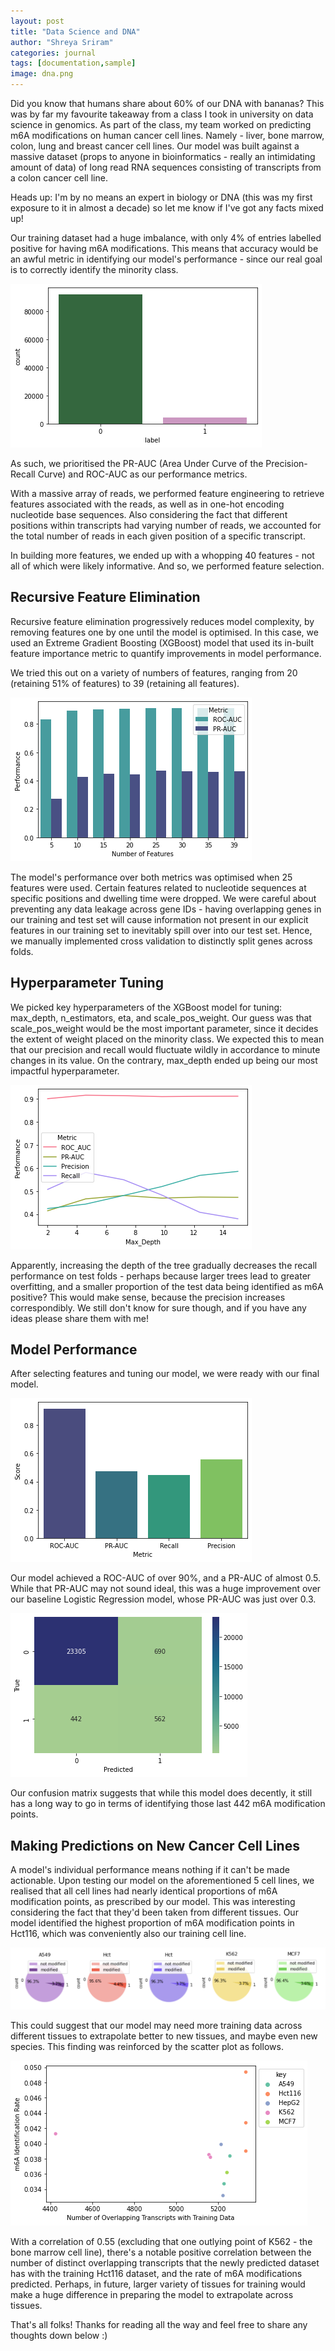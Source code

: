 ```yaml
---
layout: post
title: "Data Science and DNA"
author: "Shreya Sriram"
categories: journal
tags: [documentation,sample]
image: dna.png
---
```


Did you know that humans share about 60% of our DNA with bananas? This was by far my favourite takeaway from a class I took in university on data science in genomics. As part of the class, my team worked on predicting m6A modifications on human cancer cell lines. Namely - liver, bone marrow, colon, lung and breast cancer cell lines. Our model was built against a massive dataset (props to anyone in bioinformatics - really an intimidating amount of data) of long read RNA sequences consisting of transcripts from a colon cancer cell line.

Heads up: I'm by no means an expert in biology or DNA (this was my first exposure to it in almost a decade) so let me know if I've got any facts mixed up!

Our training dataset had a huge imbalance, with only 4% of entries labelled positive for having m6A modifications. This means that accuracy would be an awful metric in identifying our model's performance - since our real goal is to correctly identify the minority class.

![Alt Text](/assets/img/label_ratio.png)

As such, we prioritised the PR-AUC (Area Under Curve of the Precision-Recall Curve) and ROC-AUC as our performance metrics.

With a massive array of reads, we performed feature engineering to retrieve features associated with the reads, as well as in one-hot encoding nucleotide base sequences. Also considering the fact that different positions within transcripts had varying number of reads, we accounted for the total number of reads in each given position of a specific transcript.

In building more features, we ended up with a whopping 40 features - not all of which were likely informative. And so, we performed feature selection.

## Recursive Feature Elimination

Recursive feature elimination progressively reduces model complexity, by removing features one by one until the model is optimised. In this case, we used an Extreme Gradient Boosting (XGBoost) model that used its in-built feature importance metric to quantify improvements in model performance.

We tried this out on a variety of numbers of features, ranging from 20 (retaining 51% of features) to 39 (retaining all features).

![Alt Text](/assets/img/rfe-num-features.png)

The model's performance over both metrics was optimised when 25 features were used. Certain features related to nucleotide sequences at specific positions and dwelling time were dropped. We were careful about preventing any data leakage across gene IDs - having overlapping genes in our training and test set will cause information not present in our explicit features in our training set to inevitably spill over into our test set. Hence, we manually implemented cross validation to distinctly split genes across folds.

## Hyperparameter Tuning

We picked key hyperparameters of the XGBoost model for tuning: max_depth, n_estimators, eta, and scale_pos_weight. Our guess was that scale_pos_weight would be the most important parameter, since it decides the extent of weight placed on the minority class. We expected this to mean that our precision and recall would fluctuate wildly in accordance to minute changes in its value. On the contrary, max_depth ended up being our most impactful hyperparameter.

![Alt Text](/assets/img/max_depth.png)

Apparently, increasing the depth of the tree gradually decreases the recall performance on test folds - perhaps because larger trees lead to greater overfitting, and a smaller proportion of the test data being identified as m6A positive? This would make sense, because the precision increases correspondibly. We still don't know for sure though, and if you have any ideas please share them with me!

## Model Performance

After selecting features and tuning our model, we were ready with our final model. 

![Alt Text](/assets/img/final.png)

Our model achieved a ROC-AUC of over 90%, and a PR-AUC of almost 0.5. While that PR-AUC may not sound ideal, this was a huge improvement over our baseline Logistic Regression model, whose PR-AUC was just over 0.3.

![Alt Text](/assets/img/cm-final.png)

Our confusion matrix suggests that while this model does decently, it still has a long way to go in terms of identifying those last 442 m6A modification points.

## Making Predictions on New Cancer Cell Lines

A model's individual performance means nothing if it can't be made actionable. Upon testing our model on the aforementioned 5 cell lines, we realised that all cell lines had nearly identical proportions of m6A modification points, as prescribed by our model. This was interesting considering the fact that they'd been taken from different tissues. Our model identified the highest proportion of m6A modification points in Hct116, which was conveniently also our training cell line. 

![Alt Text](/assets/img/piechart.png)

This could suggest that our model may need more training data across different tissues to extrapolate better to new tissues, and maybe even new species. This finding was reinforced by the scatter plot as follows.

![Alt Text](/assets/img/corr_overlap.png)

With a correlation of 0.55 (excluding that one outlying point of K562 - the bone marrow cell line), there's a notable positive correlation between the number of distinct overlapping transcripts that the newly predicted dataset has with the training Hct116 dataset, and the rate of m6A modifications predicted. Perhaps, in future, larger variety of tissues for training would make a huge difference in preparing the model to extrapolate across tissues.

That's all folks! Thanks for reading all the way and feel free to share any thoughts down below :)
